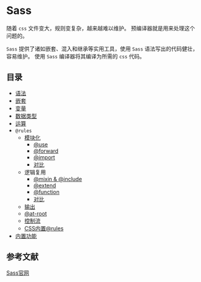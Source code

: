 # Sass

随着 `css` 文件变大，规则变复杂，越来越难以维护。
预编译器就是用来处理这个问题的。

`Sass` 提供了诸如嵌套、混入和继承等实用工具，使用 `Sass` 语法写出的代码健壮，容易维护。
使用 `Sass` 编译器将其编译为所需的 `css` 代码。

## 目录

- [语法](./syntax.md)
- [嵌套](./nest.md)
- [变量](./variable.md)
- [数据类型](./data-type.md)
- [运算](./operator.md)
- `@rules`
  - [模块化](./at-rules/module/index.md)
    - [@use](./at-rules/module/@use.md)
    - [@forward](./at-rules/module/@forward.md)
    - [@import](./at-rules/module/@import.md)
    - [对比](./at-rules/module/comparison.md)
  - 逻辑复用
    - [@mixin & @include](./at-rules/reuse/@mixin&include.md)
    - [@extend](./at-rules/reuse/@extend.md)
    - [@function](./at-rules/reuse/@function.md)
    - [对比](./at-rules/reuse/comparison.md)
  - [输出](./at-rules/output.md)
  - [@at-root](./at-rules/@at-root.md)
  - [控制流](./at-rules/flow-control.md)
  - [CSS内置@rules](./at-rules/css.md)
- [内置功能](./build-in-modules.md)

## 参考文献

[Sass官网](https://sass-lang.com/documentation)
